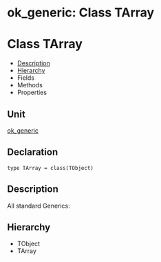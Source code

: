 # ok\_generic: Class TArray


# Class TArray
<span id="TArray"/>

- [Description](#PasDoc-Description)
- [Hierarchy](#PasDoc-Hierarchy)
- Fields
- Methods
- Properties

<span id="PasDoc-Description"/>

## Unit


[ok\_generic](ok_generic.md)


## Declaration


```type TArray = class(TObject)```


## Description
All standard Generics:

## Hierarchy


<span id="PasDoc-Hierarchy"/>

- TObject
- TArray


